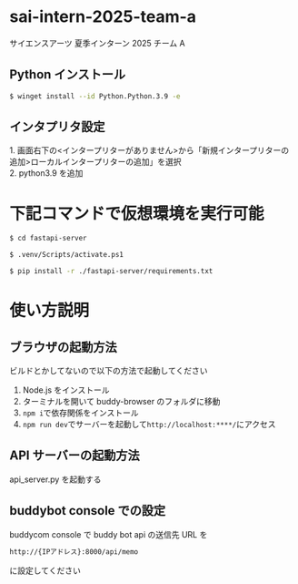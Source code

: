 # sai-intern-2025-team-a

サイエンスアーツ 夏季インターン 2025 チーム A

## Python インストール

```bash
$ winget install --id Python.Python.3.9 -e
```

## インタプリタ設定

1\. 画面右下の<インタープリターがありません>から「新規インタープリターの追加>ローカルインタープリターの追加」を選択<br>
2\. python3.9 を追加

# 下記コマンドで仮想環境を実行可能

```bash
$ cd fastapi-server
```

```bash
$ .venv/Scripts/activate.ps1
```

```bash
$ pip install -r ./fastapi-server/requirements.txt
```

# 使い方説明

## ブラウザの起動方法

ビルドとかしてないので以下の方法で起動してください

1. Node.js をインストール
2. ターミナルを開いて buddy-browser のフォルダに移動
3. `npm i`で依存関係をインストール
4. `npm run dev`でサーバーを起動して`http://localhost:****/`にアクセス

## API サーバーの起動方法

api_server.py を起動する

## buddybot console での設定

buddycom console で buddy bot api の送信先 URL を

```bash
http://{IPアドレス}:8000/api/memo
```

に設定してください
